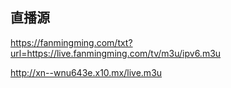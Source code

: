## 直播源

https://fanmingming.com/txt?url=https://live.fanmingming.com/tv/m3u/ipv6.m3u

http://xn--wnu643e.x10.mx/live.m3u